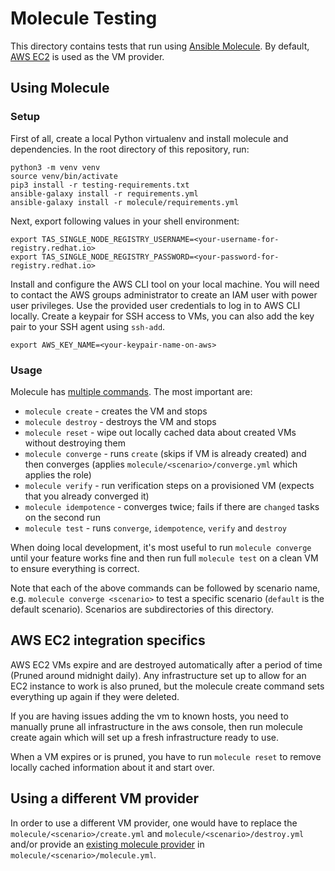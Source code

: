 # Molecule Testing

This directory contains tests that run using [Ansible Molecule](https://ansible.readthedocs.io/projects/molecule/). By default, [AWS EC2](https://aws.amazon.com/ec2/) is used as the VM provider.

## Using Molecule

### Setup

First of all, create a local Python virtualenv and install molecule and dependencies. In the root directory of this repository, run:

```shell
python3 -m venv venv
source venv/bin/activate
pip3 install -r testing-requirements.txt
ansible-galaxy install -r requirements.yml
ansible-galaxy install -r molecule/requirements.yml  
```

Next, export following values in your shell environment:

```
export TAS_SINGLE_NODE_REGISTRY_USERNAME=<your-username-for-registry.redhat.io>
export TAS_SINGLE_NODE_REGISTRY_PASSWORD=<your-password-for-registry.redhat.io>
```

Install and configure the AWS CLI tool on your local machine. You will need to contact the AWS groups administrator to create an IAM user with power user privileges.
Use the provided user credentials to log in to AWS CLI locally. Create a keypair for SSH access to VMs, you can also add the key pair to your SSH agent using `ssh-add`.

`export AWS_KEY_NAME=<your-keypair-name-on-aws>`
### Usage

Molecule has [multiple commands](https://ansible.readthedocs.io/projects/molecule/usage/#molecule-list). The most important are:

* `molecule create` - creates the VM and stops
* `molecule destroy` - destroys the VM and stops
* `molecule reset` - wipe out locally cached data about created VMs without destroying them
* `molecule converge` - runs `create` (skips if VM is already created) and then converges (applies `molecule/<scenario>/converge.yml` which applies the role)
* `molecule verify` - run verification steps on a provisioned VM (expects that you already converged it)
* `molecule idempotence` - converges twice; fails if there are `changed` tasks on the second run
* `molecule test` - runs `converge`, `idempotence`, `verify` and `destroy`

When doing local development, it's most useful to run `molecule converge` until your feature works fine and then run full `molecule test` on a clean VM to ensure everything is correct.

Note that each of the above commands can be followed by scenario name, e.g. `molecule converge <scenario>` to test a specific scenario (`default` is the default scenario). Scenarios are subdirectories of this directory.

## AWS EC2 integration specifics

AWS EC2 VMs expire and are destroyed automatically after a period of time (Pruned around midnight daily). Any infrastructure set up to allow for an EC2 instance to work is also pruned, but the molecule create command sets everything up again if they were deleted.

If you are having issues adding the vm to known hosts, you need to manually prune all infrastructure in the aws console, then run molecule create again which will set up a fresh infrastructure ready to use.

When a VM expires or is pruned, you have to run `molecule reset` to remove locally cached information about it and start over.

## Using a different VM provider

In order to use a different VM provider, one would have to replace the `molecule/<scenario>/create.yml` and `molecule/<scenario>/destroy.yml` and/or provide an [existing molecule provider](https://github.com/ansible-community/molecule-plugins) in `molecule/<scenario>/molecule.yml`.
